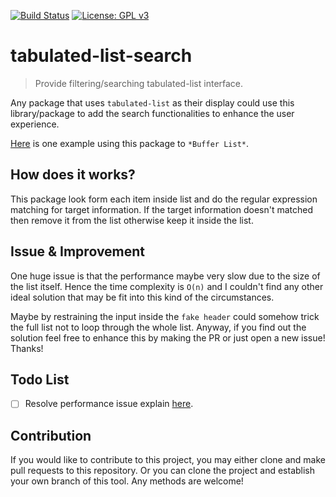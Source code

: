 [![Build Status](https://travis-ci.com/jcs090218/tabulated-list-search.svg?branch=master)](https://travis-ci.com/jcs090218/tabulated-list-search)
[![License: GPL v3](https://img.shields.io/badge/License-GPL%20v3-blue.svg)](https://www.gnu.org/licenses/gpl-3.0)


# tabulated-list-search 
> Provide filtering/searching tabulated-list interface.

Any package that uses `tabulated-list` as their display could 
use this library/package to add the search functionalities to 
enhance the user experience.

[Here](https://github.com/jcs090218/jcs-emacs-init/tree/master/features/buffer-menu-search) 
is one example using this package to `*Buffer List*`.


## How does it works?

This package look form each item inside list and do the regular 
expression matching for target information. If the target 
information doesn't matched then remove it from the list otherwise 
keep it inside the list.


## Issue & Improvement

One huge issue is that the performance maybe very slow due to the 
size of the list itself. Hence the time complexity is `O(n)` and 
I couldn't find any other ideal solution that may be fit into this 
kind of the circumstances. 

Maybe by restraining the input inside the `fake header` could 
somehow trick the full list not to loop through the whole list. 
Anyway, if you find out the solution feel free to enhance this 
by making the PR or just open a new issue! Thanks!

## Todo List

- [ ] Resolve performance issue explain [here](#issue--improvement).


## Contribution

If you would like to contribute to this project, you may either
clone and make pull requests to this repository. Or you can
clone the project and establish your own branch of this tool.
Any methods are welcome!
